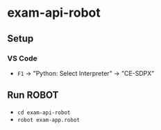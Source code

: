# exam-api-robot

## Setup

### VS Code

- `F1` -> "Python: Select Interpreter" -> "CE-SDPX"

## Run ROBOT

- `cd exam-api-robot`
- `robot exam-app.robot`
